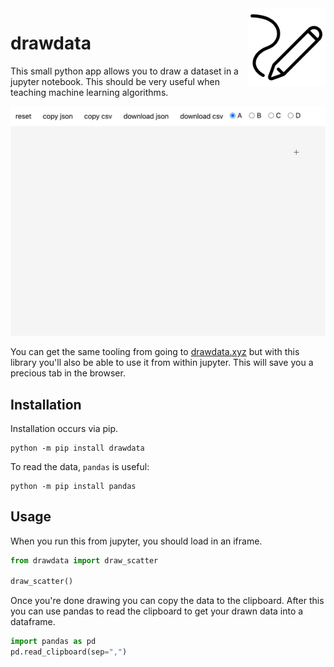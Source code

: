 <img src="logo.png" width=125 height=125 align="right">

# drawdata 

This small python app allows you to draw a dataset in a jupyter
notebook. This should be very useful when teaching machine learning algorithms.

![](gif.gif)

You can get the same tooling from going to [drawdata.xyz](https://drawdata.xyz)
but with this library you'll also be able to use it from within jupyter. This will save you a precious tab in the browser.

## Installation 

Installation occurs via pip. 

```
python -m pip install drawdata
```

To read the data, `pandas` is useful:

```
python -m pip install pandas
```

## Usage 

When you run this from jupyter, you should load in an iframe.

```python
from drawdata import draw_scatter

draw_scatter()
```

Once you're done drawing you can copy the data to the clipboard. After this you can use pandas to read the clipboard to get your drawn data into a dataframe.

```python
import pandas as pd 
pd.read_clipboard(sep=",")
```
